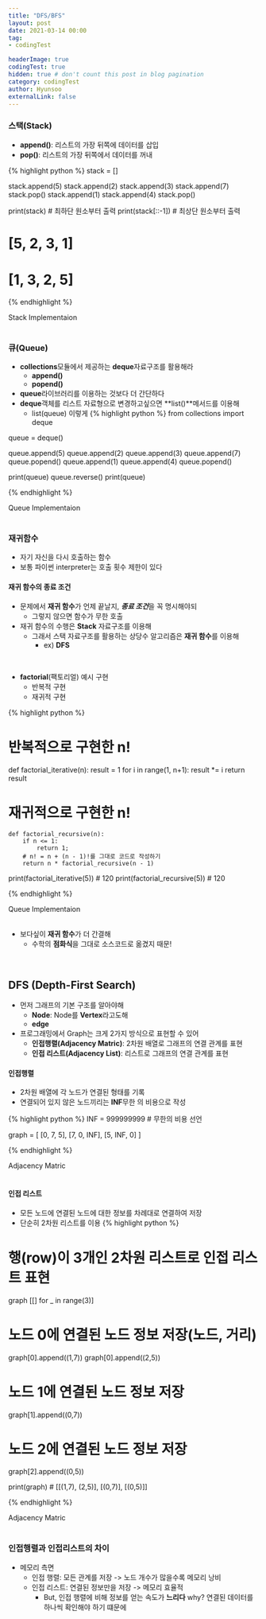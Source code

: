 ```yaml
---
title: "DFS/BFS"
layout: post
date: 2021-03-14 00:00
tag: 
- codingTest

headerImage: true
codingTest: true
hidden: true # don't count this post in blog pagination
category: codingTest
author: Hyunsoo
externalLink: false
---
```


### 스택(Stack)

- **append()**: 리스트의 가장 뒤쪽에 데이터를 삽입
- **pop()**: 리스트의 가장 뒤쪽에서 데이터를 꺼내

{% highlight python %}
stack = []


stack.append(5)
stack.append(2)
stack.append(3)
stack.append(7)
stack.pop()
stack.append(1)
stack.append(4)
stack.pop()

print(stack)        # 최하단 원소부터 출력
print(stack[::-1])  # 최상단 원소부터 출력

# [5, 2, 3, 1]
# [1, 3, 2, 5]
{% endhighlight %}
<figcaption class="caption">Stack Implementaion</figcaption>
<br>


### 큐(Queue)
- **collections**모듈에서 제공하는 **deque**자료구조를 활용해라
    - **append()**
    - **popend()**
- **queue**라이브러리를 이용하는 것보다 더 간단하다
- **deque**객체를 리스트 자료형으로 변경하고싶으면 **list()**메서드를 이용해
    - list(queue) 이렇게
{% highlight python %}
from collections import deque

queue = deque()

queue.append(5)
queue.append(2)
queue.append(3)
queue.append(7)
queue.popend()
queue.append(1)
queue.append(4)
queue.popend()

print(queue)
queue.reverse()
print(queue)


{% endhighlight %}
<figcaption class="caption">Queue Implementaion</figcaption>
<br>


### 재귀함수
- 자기 자신을 다시 호출하는 함수
- 보통 파이썬 interpreter는 호출 횟수 제한이 있다

#### 재귀 함수의 종료 조건
- 문제에서 **재귀 함수**가 언제 끝날지, ***종료 조건***을 꼭 명시해야되
    - 그렇지 않으면 함수가 무한 호출
- 재귀 함수의 수행은 **Stack** 자료구조를 이용해
    - 그래서 스택 자료구조를 활용하는 상당수 알고리즘은 **재귀 함수**를 이용해
        - ex) **DFS**
<br>

- **factorial**(팩토리얼) 예시 구현
    - 반복적 구현
    - 재귀적 구현

{% highlight python %}
# 반복적으로 구현한 n!
def factorial_iterative(n):
    result = 1
    for i in range(1, n+1):
        result *= i
    return result

# 재귀적으로 구현한 n!
    def factorial_recursive(n):
        if n <= 1:
            return 1;
        # n! = n + (n - 1)!를 그대로 코드로 작성하기
        return n * factorial_recursive(n - 1)

print(factorial_iterative(5))   # 120
print(factorial_recursive(5))   # 120

{% endhighlight %}
<figcaption class="caption">Queue Implementaion</figcaption>
<br>

- 보다싶이 **재귀 함수**가 더 간결해
    - 수학의 **점화식**을 그대로 소스코드로 옮겼지 때문!
<br>


## DFS (Depth-First Search)
- 먼저 그래프의 기본 구조를 알아야해
    - **Node**: Node를 **Vertex**라고도해
    - **edge**
- 프로그래밍에서 Graph는 크게 2가지 방식으로 표현할 수 있어
    - **인접행렬(Adjacency Matric)**: 2차원 배열로 그래프의 연결 관계를 표현
    - **인접 리스트(Adjacency List)**: 리스트로 그래프의 연결 관계를 표현

#### 인접행렬
- 2차원 배열에 각 노드가 연결된 형태를 기록
- 연결되어 있지 않은 노드끼리는 **INF**무한 의 비용으로 작성

{% highlight python %}
INF = 999999999  # 무한의 비용 선언

graph = [
    [0, 7, 5],
    [7, 0, INF],
    [5, INF, 0]
]

{% endhighlight %}
<figcaption class="caption">Adjacency Matric</figcaption>
<br>

#### 인접 리스트
- 모든 노드에 연결된 노드에 대한 정보를 차례대로 연결하여 저장
- 단순히 2차원 리스트를 이용
{% highlight python %}
# 행(row)이 3개인 2차원 리스트로 인접 리스트 표현
graph [[] for _ in range(3)]

# 노드 0에 연결된 노드 정보 저장(노드, 거리)
graph[0].append((1,7))
graph[0].append((2,5))

# 노드 1에 연결된 노드 정보 저장
graph[1].append((0,7))

# 노드 2에 연결된 노드 정보 저장
graph[2].append((0,5))

print(graph)  # [[(1,7), (2,5)], [(0,7)], [(0,5)]]

{% endhighlight %}
<figcaption class="caption">Adjacency Matric</figcaption>
<br>

### 인접행렬과 인접리스트의 차이
- 메모리 측면
    - 인접 행렬: 모든 관계를 저장 -> 노드 개수가 많을수록 메모리 낭비
    - 인접 리스트: 연결된 정보만을 저장 -> 메모리 효율적
        - But, 인접 행렬에 비해 정보를 얻는 속도가 **느리다** why? 연결된 데이터를 하나씩 확인해야 하기 떄문에
    